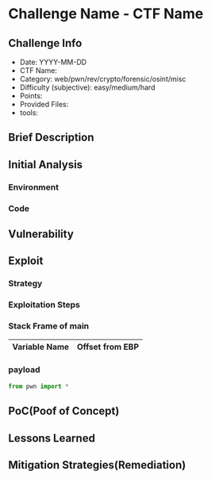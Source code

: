 # Challenge Name - CTF Name
## Challenge Info
- Date: YYYY-MM-DD
- CTF Name:
- Category: web/pwn/rev/crypto/forensic/osint/misc
- Difficulty (subjective): easy/medium/hard
- Points:
- Provided Files:
- tools:
## Brief Description
## Initial Analysis
### Environment
### Code
## Vulnerability
## Exploit
### Strategy
### Exploitation Steps
### Stack Frame of main
| Variable Name | Offset from EBP |
| --- | --- |
### payload
``` python
from pwn import *
```
## PoC(Poof of Concept)
## Lessons Learned
## Mitigation Strategies(Remediation)